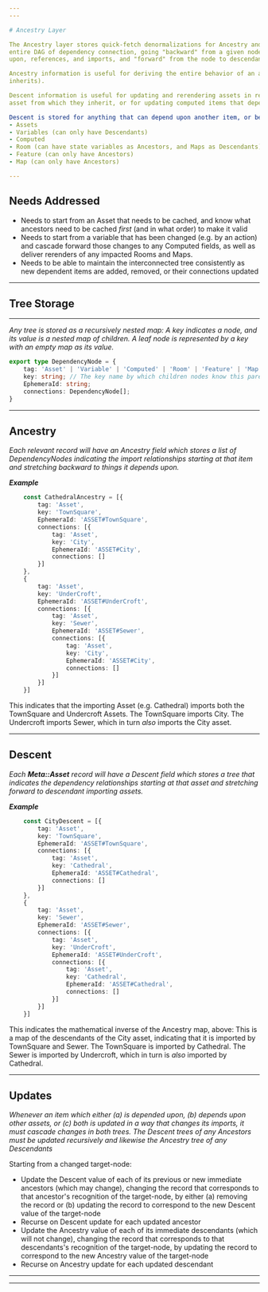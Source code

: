 ```yaml
---
---

# Ancestry Layer

The Ancestry layer stores quick-fetch denormalizations for Ancestry and Descent, which maintain the
entire DAG of dependency connection, going "backward" from a given node to ancestors that it depends
upon, references, and imports, and "forward" from the node to descendants that (in turn) import it.

Ancestry information is useful for deriving the entire behavior of an asset (including everything it
inherits).

Descent information is useful for updating and rerendering assets in response to a change in an
asset from which they inherit, or for updating computed items that depend upon variable values.

Descent is stored for anything that can depend upon another item, or be depended upon in turn:
- Assets
- Variables (can only have Descendants)
- Computed
- Room (can have state variables as Ancestors, and Maps as Descendants)
- Feature (can only have Ancestors)
- Map (can only have Ancestors)

---
```


## Needs Addressed

- Needs to start from an Asset that needs to be cached, and know what ancestors need to be cached
*first* (and in what order) to make it valid
- Needs to start from a variable that has been changed (e.g. by an action) and cascade forward
those changes to any Computed fields, as well as deliver rerenders of any impacted Rooms and Maps.
- Needs to be able to maintain the interconnected tree consistently as new dependent items are
added, removed, or their connections updated

---

## Tree Storage

---

*Any tree is stored as a recursively nested map:  A key indicates a node, and its value is a nested map of*
*children.  A leaf node is represented by a key with an empty map as its value.*

```ts
export type DependencyNode = {
    tag: 'Asset' | 'Variable' | 'Computed' | 'Room' | 'Feature' | 'Map'
    key: string; // The key name by which children nodes know this parent
    EphemeraId: string;
    connections: DependencyNode[];
}
```

---

## Ancestry

*Each relevant record will have an Ancestry field which stores a list of DependencyNodes indicating the import relationships*
*starting at that item and stretching backward to things it depends upon.*

***Example***

```ts
    const CathedralAncestry = [{
        tag: 'Asset',
        key: 'TownSquare',
        EphemeraId: 'ASSET#TownSquare',
        connections: [{
            tag: 'Asset',
            key: 'City',
            EphemeraId: 'ASSET#City',
            connections: []
        }]
    },
    {
        tag: 'Asset',
        key: 'UnderCroft',
        EphemeraId: 'ASSET#UnderCroft',
        connections: [{
            tag: 'Asset',
            key: 'Sewer',
            EphemeraId: 'ASSET#Sewer',
            connections: [{
                tag: 'Asset',
                key: 'City',
                EphemeraId: 'ASSET#City',
                connections: []
            }]
        }]
    }]
```

This indicates that the importing Asset (e.g. Cathedral) imports both the TownSquare and Undercroft Assets.  The
TownSquare imports City.  The Undercroft imports Sewer, which in turn *also* imports the City asset.

---

## Descent

*Each **Meta::Asset** record will have a Descent field which stores a tree that indicates the dependency relationships*
*starting at that asset and stretching forward to descendant importing assets.*

***Example***

```ts
    const CityDescent = [{
        tag: 'Asset',
        key: 'TownSquare',
        EphemeraId: 'ASSET#TownSquare',
        connections: [{
            tag: 'Asset',
            key: 'Cathedral',
            EphemeraId: 'ASSET#Cathedral',
            connections: []
        }]
    },
    {
        tag: 'Asset',
        key: 'Sewer',
        EphemeraId: 'ASSET#Sewer',
        connections: [{
            tag: 'Asset',
            key: 'UnderCroft',
            EphemeraId: 'ASSET#UnderCroft',
            connections: [{
                tag: 'Asset',
                key: 'Cathedral',
                EphemeraId: 'ASSET#Cathedral',
                connections: []
            }]
        }]
    }]
```

This indicates the mathematical inverse of the Ancestry map, above:  This is a map of the descendants of the City
asset, indicating that it is imported by TownSquare and Sewer.  The TownSquare is imported by Cathedral.  The Sewer
is imported by Undercroft, which in turn is *also* imported by Cathedral.

---

## Updates

*Whenever an item which either (a) is depended upon, (b) depends upon other assets, or (c) both is updated in a way that*
*changes its imports, it must cascade changes in both trees.  The Descent trees of any Ancestors must be updated*
*recursively and likewise the Ancestry tree of any Descendants*

Starting from a changed target-node:
- Update the Descent value of each of its previous or new immediate ancestors (which may change), changing the record that corresponds to
that ancestor's recognition of the target-node, by either (a) removing the record or (b) updating the record to correspond
to the new Descent value of the target-node
- Recurse on Descent update for each updated ancestor
- Update the Ancestry value of each of its immediate descendants (which will not change), changing the record that corresponds to
that descendants's recognition of the target-node, by updating the record to correspond to the new Ancestry value of the target-node
- Recurse on Ancestry update for each updated descendant

---
---